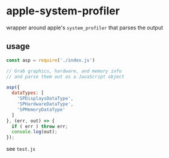 # apple-system-profiler

wrapper around apple's `system_profiler` that parses the output

## usage

```javascript
const asp = require('./index.js')

// Grab graphics, hardware, and memory info
// and parse them out as a JavaScript object

asp({
  dataTypes: [
    'SPDisplaysDataType',
    'SPHardwareDataType',
    'SPMemoryDataType'
  ]
}, (err, out) => {
  if ( err ) throw err;
  console.log(out);
});
```

see `test.js`
